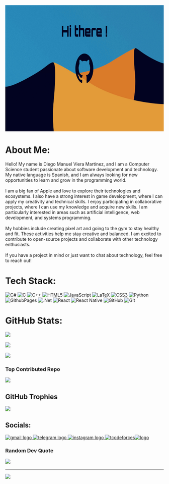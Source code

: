 <img src="FB215843-64ED-474F-A802-D988780C7774.jpg" alt="Presentation Card" width="2000" height="400"/>

# About Me:
Hello! My name is Diego Manuel Viera Martínez, and I am a Computer Science student passionate about software development and technology. My native language is Spanish, and I am always looking for new opportunities to learn and grow in the programming world.<br><br>I am a big fan of Apple and love to explore their technologies and ecosystems. I also have a strong interest in game development, where I can apply my creativity and technical skills. I enjoy participating in collaborative projects, where I can use my knowledge and acquire new skills. I am particularly interested in areas such as artificial intelligence, web development, and systems programming.<br><br> My hobbies include creating pixel art and going to the gym to stay healthy and fit. These activities help me stay creative and balanced. I am excited to contribute to open-source projects and collaborate with other technology enthusiasts.<br><br>If you have a project in mind or just want to chat about technology, feel free to reach out!

# Tech Stack:
![C#](https://img.shields.io/badge/c%23-%23239120.svg?style=for-the-badge&logo=csharp&logoColor=white) ![C](https://img.shields.io/badge/c-%2300599C.svg?style=for-the-badge&logo=c&logoColor=white) ![C++](https://img.shields.io/badge/c++-%2300599C.svg?style=for-the-badge&logo=c%2B%2B&logoColor=white) ![HTML5](https://img.shields.io/badge/html5-%23E34F26.svg?style=for-the-badge&logo=html5&logoColor=white) ![JavaScript](https://img.shields.io/badge/javascript-%23323330.svg?style=for-the-badge&logo=javascript&logoColor=%23F7DF1E) ![LaTeX](https://img.shields.io/badge/latex-%23008080.svg?style=for-the-badge&logo=latex&logoColor=white) ![CSS3](https://img.shields.io/badge/css3-%231572B6.svg?style=for-the-badge&logo=css3&logoColor=white) ![Python](https://img.shields.io/badge/python-3670A0?style=for-the-badge&logo=python&logoColor=ffdd54) ![GithubPages](https://img.shields.io/badge/github%20pages-121013?style=for-the-badge&logo=github&logoColor=white) ![.Net](https://img.shields.io/badge/.NET-5C2D91?style=for-the-badge&logo=.net&logoColor=white) ![React](https://img.shields.io/badge/react-%2320232a.svg?style=for-the-badge&logo=react&logoColor=%2361DAFB) ![React Native](https://img.shields.io/badge/react_native-%2320232a.svg?style=for-the-badge&logo=react&logoColor=%2361DAFB) ![GitHub](https://img.shields.io/badge/github-%23121011.svg?style=for-the-badge&logo=github&logoColor=white) ![Git](https://img.shields.io/badge/git-%23F05033.svg?style=for-the-badge&logo=git&logoColor=white)

# GitHub Stats:
![](https://github-readme-stats.vercel.app/api/top-langs/?username=DiegoViera1511&theme=github_dark_dimmed&hide_border=false&include_all_commits=false&count_private=false&layout=compact)

![](https://github-readme-stats.vercel.app/api?username=DiegoViera1511&theme=github_dark_dimmed&hide_border=false&include_all_commits=false&count_private=false)<br/>

![](https://github-readme-streak-stats.herokuapp.com/?user=DiegoViera1511&theme=github_dark_dimmed&hide_border=false)<br/>

### Top Contributed Repo
![](https://github-contributor-stats.vercel.app/api?username=DiegoViera1511&limit=5&theme=github_dark_dimmed&combine_all_yearly_contributions=true)

## GitHub Trophies
![](https://github-profile-trophy.vercel.app/?username=DiegoViera1511&theme=nord&no-frame=false&no-bg=true&margin-w=4)

## Socials:
<a href="diegovieramartinez@gmail.com" target="_blank">
    <img src="https://raw.githubusercontent.com/maurodesouza/profile-readme-generator/master/src/assets/icons/social/gmail/default.svg" width="52" height="40" alt="gmail logo"  />
  </a><a href="https://web.telegram.org/k/#@viera1511" target="_blank">
    <img src="https://raw.githubusercontent.com/maurodesouza/profile-readme-generator/master/src/assets/icons/social/telegram/default.svg" width="52" height="40" alt="telegram logo"  />
  </a><a href="https://www.instagram.com/viera_1511?igsh=cmJ5MTc2OHZycnNu&utm_source=qr" target="_blank">
    <img src="https://raw.githubusercontent.com/maurodesouza/profile-readme-generator/master/src/assets/icons/social/instagram/default.svg" width="52" height="40" alt="instagram logo"  />
  </a><a href="https://www.leetcode.com/diegoviera1511" target="blank"><img src="https://raw.githubusercontent.com/rahuldkjain/github-profile-readme-generator/master/src/images/icons/Social/leet-code.svg" alt="tcodeforces" height="45" width="55" /></a><a href="https://codeforces.com/profile/diegoviera1511" target="blank"><img  src="https://raw.githubusercontent.com/rahuldkjain/github-profile-readme-generator/master/src/images/icons/Social/codeforces.svg" alt="logo" height="45" width="55" /></a>


### Random Dev Quote
![](https://quotes-github-readme.vercel.app/api?type=horizontal&theme=radical)

---
[![](https://visitcount.itsvg.in/api?id=DiegoViera1511&icon=8&color=13)](https://visitcount.itsvg.in)

<!-- Proudly created with GPRM ( https://gprm.itsvg.in ) -->
